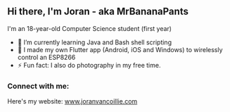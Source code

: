 ## Hi there, I'm Joran - aka MrBananaPants

I'm an 18-year-old Computer Science student (first year)

- 🌱 I’m currently learning Java and Bash shell scripting
- 🔭 I made my own Flutter app (Android, iOS and Windows) to wirelessly control an ESP8266
- ⚡ Fun fact: I also do photography in my free time.

### Connect with me:
Here's my website: www.joranvancoillie.com
